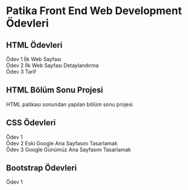 # Patika Front End Web Development Ödevleri
## HTML Ödevleri
Ödev 1 İlk Web Sayfası<br>
Ödev 2 İlk Web Sayfası Detaylandırma<br>
Ödev 3 Tarif

## HTML Bölüm Sonu Projesi
HTML patikası sonundan yapılan bölüm sonu projesi

## CSS Ödevleri
Ödev 1 <br>
Ödev 2 Eski Google Ana Sayfasını Tasarlamak <br>
Ödev 3 Google Günümüz Ana Sayfasını Tasarlamak

## Bootstrap Ödevleri
Ödev 1 <br>